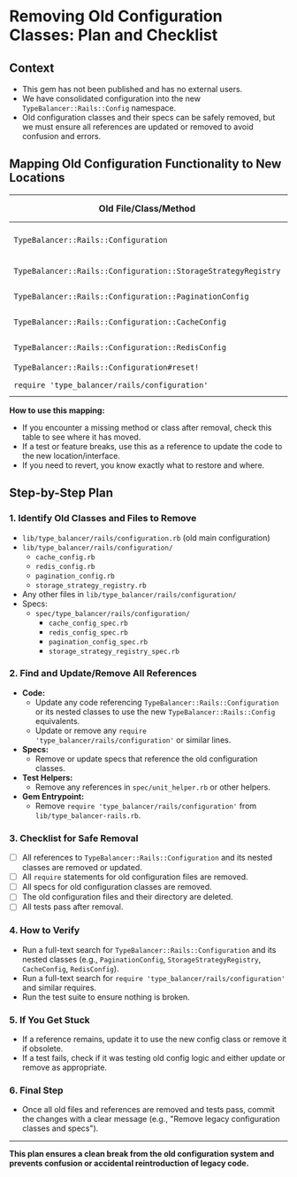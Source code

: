 # Removing Old Configuration Classes: Plan and Checklist

## Context
- This gem has not been published and has no external users.
- We have consolidated configuration into the new `TypeBalancer::Rails::Config` namespace.
- Old configuration classes and their specs can be safely removed, but we must ensure all references are updated or removed to avoid confusion and errors.

## Mapping Old Configuration Functionality to New Locations

| Old File/Class/Method                                      | Responsibility / Description                | New Location / Replacement                | Notes/Changes                |
|------------------------------------------------------------|---------------------------------------------|-------------------------------------------|------------------------------|
| `TypeBalancer::Rails::Configuration`                       | Main config class, registry, pagination     | `TypeBalancer::Rails::Config::Configuration` / `BaseConfiguration` | Split into base/runtime/unified |
| `TypeBalancer::Rails::Configuration::StorageStrategyRegistry` | Storage strategy registration/lookup        | `TypeBalancer::Rails::Config::StrategyManager` | Renamed, interface updated   |
| `TypeBalancer::Rails::Configuration::PaginationConfig`     | Pagination settings                        | `TypeBalancer::Rails::Config::PaginationConfig` | Moved, interface may differ  |
| `TypeBalancer::Rails::Configuration::CacheConfig`          | Cache settings                             | `TypeBalancer::Rails::Config::CacheConfig` | Moved, interface may differ  |
| `TypeBalancer::Rails::Configuration::RedisConfig`          | Redis settings                             | `TypeBalancer::Rails::Config::RedisConfig` | Moved, interface may differ  |
| `TypeBalancer::Rails::Configuration#reset!`                | Reset all config                           | `TypeBalancer::Rails::Config::Configuration#reset!` | Logic may be split           |
| `require 'type_balancer/rails/configuration'`              | Loads old config                           | `require 'type_balancer/rails/config/configuration'` | Update require path           |

**How to use this mapping:**
- If you encounter a missing method or class after removal, check this table to see where it has moved.
- If a test or feature breaks, use this as a reference to update the code to the new location/interface.
- If you need to revert, you know exactly what to restore and where.

## Step-by-Step Plan

### 1. Identify Old Classes and Files to Remove
- `lib/type_balancer/rails/configuration.rb` (old main configuration)
- `lib/type_balancer/rails/configuration/`
  - `cache_config.rb`
  - `redis_config.rb`
  - `pagination_config.rb`
  - `storage_strategy_registry.rb`
- Any other files in `lib/type_balancer/rails/configuration/`
- Specs:
  - `spec/type_balancer/rails/configuration/`
    - `cache_config_spec.rb`
    - `redis_config_spec.rb`
    - `pagination_config_spec.rb`
    - `storage_strategy_registry_spec.rb`

### 2. Find and Update/Remove All References
- **Code:**
  - Update any code referencing `TypeBalancer::Rails::Configuration` or its nested classes to use the new `TypeBalancer::Rails::Config` equivalents.
  - Update or remove any `require 'type_balancer/rails/configuration'` or similar lines.
- **Specs:**
  - Remove or update specs that reference the old configuration classes.
- **Test Helpers:**
  - Remove any references in `spec/unit_helper.rb` or other helpers.
- **Gem Entrypoint:**
  - Remove `require 'type_balancer/rails/configuration'` from `lib/type_balancer-rails.rb`.

### 3. Checklist for Safe Removal
- [ ] All references to `TypeBalancer::Rails::Configuration` and its nested classes are removed or updated.
- [ ] All `require` statements for old configuration files are removed.
- [ ] All specs for old configuration classes are removed.
- [ ] The old configuration files and their directory are deleted.
- [ ] All tests pass after removal.

### 4. How to Verify
- Run a full-text search for `TypeBalancer::Rails::Configuration` and its nested classes (e.g., `PaginationConfig`, `StorageStrategyRegistry`, `CacheConfig`, `RedisConfig`).
- Run a full-text search for `require 'type_balancer/rails/configuration'` and similar requires.
- Run the test suite to ensure nothing is broken.

### 5. If You Get Stuck
- If a reference remains, update it to use the new config class or remove it if obsolete.
- If a test fails, check if it was testing old config logic and either update or remove as appropriate.

### 6. Final Step
- Once all old files and references are removed and tests pass, commit the changes with a clear message (e.g., "Remove legacy configuration classes and specs").

---

**This plan ensures a clean break from the old configuration system and prevents confusion or accidental reintroduction of legacy code.**
